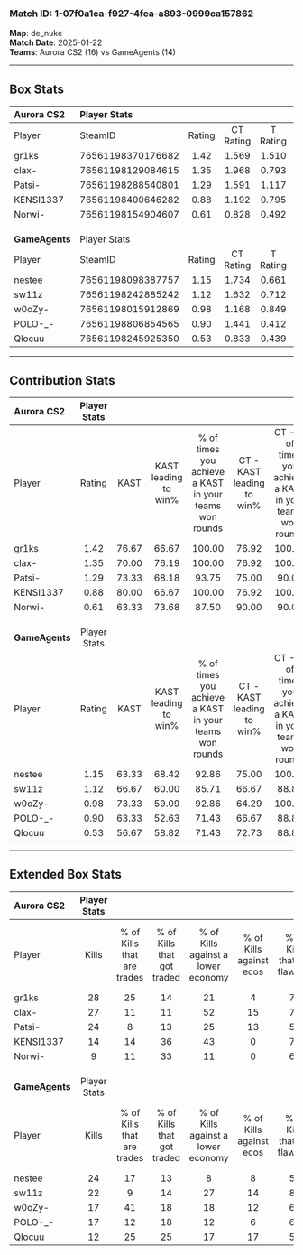 ### Match ID: 1-07f0a1ca-f927-4fea-a893-0999ca157862  
**Map**: de_nuke  
**Match Date**: 2025-01-22  
**Teams**: Aurora CS2 (16) vs GameAgents (14)  

---  

## Box Stats  

| **Aurora CS2** | Player Stats      |        |           |          |       |       |       |         |        |      |     |
| :- | :- | :-: | :-: | :-: | :-: | :-: | :-: | :-: | :-: | :-: | :-: |
| Player         | SteamID           | Rating | CT Rating | T Rating | KAST  |  ADR  | Kills | Assists | Deaths | K/D  | HS% |
| gr1ks          | 76561198370176682 |  1.42  |   1.569   |  1.510   | 76.67 | 88.8  |  28   |    2    |   17   | 1.65 | 32  |
| clax-          | 76561198129084615 |  1.35  |   1.968   |  0.793   | 70.00 | 90.0  |  27   |    4    |   17   | 1.59 | 62  |
| Patsi-         | 76561198288540801 |  1.29  |   1.591   |  1.117   | 73.33 | 104.7 |  24   |   12    |   21   | 1.14 | 54  |
| KENSI1337      | 76561198400646282 |  0.88  |   1.192   |  0.795   | 80.00 | 53.6  |  14   |    6    |   20   | 0.70 | 35  |
| Norwi-         | 76561198154904607 |  0.61  |   0.828   |  0.492   | 63.33 | 39.3  |   9   |    7    |   18   | 0.50 | 55  |
|                |                   |        |           |          |       |       |       |         |        |      |     |
|                |                   |        |           |          |       |       |       |         |        |      |     |
|                |                   |        |           |          |       |       |       |         |        |      |     |
| **GameAgents** | Player Stats      |        |           |          |       |       |       |         |        |      |     |
| Player         | SteamID           | Rating | CT Rating | T Rating | KAST  |  ADR  | Kills | Assists | Deaths | K/D  | HS% |
| nestee         | 76561198098387757 |  1.15  |   1.734   |  0.661   | 63.33 | 83.2  |  24   |    2    |   19   | 1.26 | 58  |
| sw11z          | 76561198242885242 |  1.12  |   1.632   |  0.712   | 66.67 | 90.3  |  22   |    6    |   21   | 1.05 | 54  |
| w0oZy-         | 76561198015912869 |  0.98  |   1.168   |  0.849   | 73.33 | 59.7  |  17   |    6    |   18   | 0.94 | 52  |
| POLO-_-        | 76561198806854565 |  0.90  |   1.441   |  0.412   | 63.33 | 69.6  |  17   |    5    |   20   | 0.85 | 17  |
| Qlocuu         | 76561198245925350 |  0.53  |   0.833   |  0.439   | 56.67 | 42.8  |  12   |    5    |   25   | 0.48 | 66  |
---  

## Contribution Stats  

| **Aurora CS2** | Player Stats |       |                      |                                                        |                           |                                                             |                          |                                                            |
| :- | :-: | :-: | :-: | :-: | :-: | :-: | :-: | :-: |
| Player         |    Rating    | KAST  | KAST leading to win% | % of times you achieve a KAST in your teams won rounds | CT - KAST leading to win% | CT - % of times you achieve a KAST in your teams won rounds | T - KAST leading to win% | T - % of times you achieve a KAST in your teams won rounds |
| gr1ks          |     1.42     | 76.67 |        66.67         |                         100.00                         |           76.92           |                           100.00                            |          54.55           |                           100.00                           |
| clax-          |     1.35     | 70.00 |        76.19         |                         100.00                         |           76.92           |                           100.00                            |          75.00           |                           100.00                           |
| Patsi-         |     1.29     | 73.33 |        68.18         |                         93.75                          |           75.00           |                            90.00                            |          60.00           |                           100.00                           |
| KENSI1337      |     0.88     | 80.00 |        66.67         |                         100.00                         |           76.92           |                           100.00                            |          54.55           |                           100.00                           |
| Norwi-         |     0.61     | 63.33 |        73.68         |                         87.50                          |           90.00           |                            90.00                            |          55.56           |                           83.33                            |
|                |              |       |                      |                                                        |                           |                                                             |                          |                                                            |
|                |              |       |                      |                                                        |                           |                                                             |                          |                                                            |
|                |              |       |                      |                                                        |                           |                                                             |                          |                                                            |
| **GameAgents** | Player Stats |       |                      |                                                        |                           |                                                             |                          |                                                            |
| Player         |    Rating    | KAST  | KAST leading to win% | % of times you achieve a KAST in your teams won rounds | CT - KAST leading to win% | CT - % of times you achieve a KAST in your teams won rounds | T - KAST leading to win% | T - % of times you achieve a KAST in your teams won rounds |
| nestee         |     1.15     | 63.33 |        68.42         |                         92.86                          |           75.00           |                           100.00                            |          57.14           |                           80.00                            |
| sw11z          |     1.12     | 66.67 |        60.00         |                         85.71                          |           66.67           |                            88.89                            |          50.00           |                           80.00                            |
| w0oZy-         |     0.98     | 73.33 |        59.09         |                         92.86                          |           64.29           |                           100.00                            |          50.00           |                           80.00                            |
| POLO-_-        |     0.90     | 63.33 |        52.63         |                         71.43                          |           66.67           |                            88.89                            |          28.57           |                           40.00                            |
| Qlocuu         |     0.53     | 56.67 |        58.82         |                         71.43                          |           72.73           |                            88.89                            |          33.33           |                           40.00                            |
---  

## Extended Box Stats  

| **Aurora CS2** | Player Stats |                            |                            |                                    |                         |                              |                                 |        |                             |                                     |                          |                               |                            |
| :- | :-: | :-: | :-: | :-: | :-: | :-: | :-: | :-: | :-: | :-: | :-: | :-: | :-: |
| Player         |    Kills     | % of Kills that are trades | % of Kills that got traded | % of Kills against a lower economy | % of Kills against ecos | % of Kills that are flawless | % of Kills that are close duels | Deaths | % of Deaths that get traded | % of Deaths against a lower economy | % of Deaths against ecos | % of Deaths that are flawless | % of Deaths that are close |
| gr1ks          |      28      |             25             |             14             |                 21                 |            4            |              75              |                7                |   17   |             12              |                 18                  |            6             |              82               |             0              |
| clax-          |      27      |             11             |             11             |                 52                 |           15            |              70              |                7                |   17   |             12              |                  6                  |            0             |              71               |             12             |
| Patsi-         |      24      |             8              |             13             |                 25                 |           13            |              58              |                4                |   21   |             14              |                 14                  |            5             |              57               |             10             |
| KENSI1337      |      14      |             14             |             36             |                 43                 |            0            |              79              |                7                |   20   |             25              |                 20                  |            10            |              60               |             20             |
| Norwi-         |      9       |             11             |             33             |                 11                 |            0            |              67              |                0                |   18   |             22              |                 17                  |            6             |              78               |             0              |
|                |              |                            |                            |                                    |                         |                              |                                 |        |                             |                                     |                          |                               |                            |
|                |              |                            |                            |                                    |                         |                              |                                 |        |                             |                                     |                          |                               |                            |
|                |              |                            |                            |                                    |                         |                              |                                 |        |                             |                                     |                          |                               |                            |
| **GameAgents** | Player Stats |                            |                            |                                    |                         |                              |                                 |        |                             |                                     |                          |                               |                            |
| Player         |    Kills     | % of Kills that are trades | % of Kills that got traded | % of Kills against a lower economy | % of Kills against ecos | % of Kills that are flawless | % of Kills that are close duels | Deaths | % of Deaths that get traded | % of Deaths against a lower economy | % of Deaths against ecos | % of Deaths that are flawless | % of Deaths that are close |
| nestee         |      24      |             17             |             13             |                 8                  |            8            |              54              |                8                |   19   |             16              |                  5                  |            5             |              74               |             11             |
| sw11z          |      22      |             9              |             14             |                 27                 |           14            |              82              |                9                |   21   |             24              |                  5                  |            5             |              86               |             10             |
| w0oZy-         |      17      |             41             |             18             |                 18                 |           12            |              65              |               12                |   18   |             11              |                  6                  |            6             |              67               |             6              |
| POLO-_-        |      17      |             12             |             18             |                 12                 |            6            |              65              |                0                |   20   |             10              |                  5                  |            0             |              65               |             0              |
| Qlocuu         |      12      |             25             |             25             |                 17                 |           17            |              58              |               17                |   25   |             20              |                  8                  |            4             |              72               |             4              |
